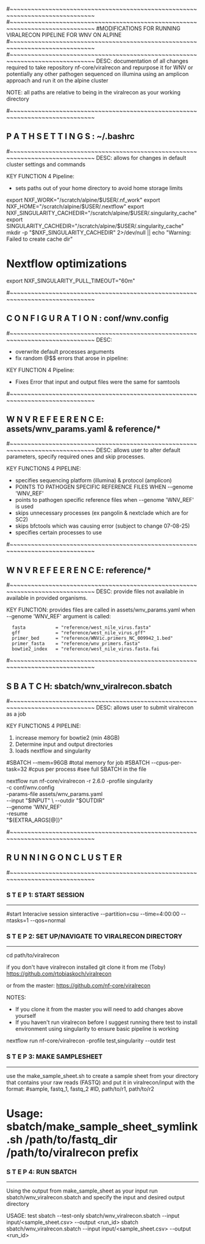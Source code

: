 #~~~~~~~~~~~~~~~~~~~~~~~~~~~~~~~~~~~~~~~~~~~~~~~~~~~~~~~~~~~~~~~~~~~~~~~~~~~~~~
#~~~~~~~~~~~~~~~~~~~~~~~~~~~~~~~~~~~~~~~~~~~~~~~~~~~~~~~~~~~~~~~~~~~~~~~~~~~~~~
#MODIFICATIONS FOR RUNNING VIRALRECON PIPELINE FOR WNV ON ALPINE
#~~~~~~~~~~~~~~~~~~~~~~~~~~~~~~~~~~~~~~~~~~~~~~~~~~~~~~~~~~~~~~~~~~~~~~~~~~~~~~
#~~~~~~~~~~~~~~~~~~~~~~~~~~~~~~~~~~~~~~~~~~~~~~~~~~~~~~~~~~~~~~~~~~~~~~~~~~~~~~
DESC: documentation of all changes required to take repository nf-core/viralrecon
and repurpose it for WNV or potentially any other pathogen sequenced on illumina
using an amplicon approach and run it on the alpine cluster

NOTE: all paths are relative to being in the viralrecon as your working directory

#~~~~~~~~~~~~~~~~~~~~~~~~~~~~~~~~~~~~~~~~~~~~~~~~~~~~~~~~~~~~~~~~~~~~~~~~~~~~~~
## P A T H   S E T T I N G S : ~/.bashrc
#~~~~~~~~~~~~~~~~~~~~~~~~~~~~~~~~~~~~~~~~~~~~~~~~~~~~~~~~~~~~~~~~~~~~~~~~~~~~~~
DESC: allows for changes in default cluster settings and commands 

KEY FUNCTION 4 Pipeline:
- sets paths out of your home directory to avoid home storage limits

export NXF_WORK="/scratch/alpine/$USER/.nf_work"
export NXF_HOME="/scratch/alpine/$USER/.nextflow"
export NXF_SINGULARITY_CACHEDIR="/scratch/alpine/$USER/.singularity_cache"
export SINGULARITY_CACHEDIR="/scratch/alpine/$USER/.singularity_cache"
mkdir -p "$NXF_SINGULARITY_CACHEDIR" 2>/dev/null || echo "Warning: Failed to create cache dir"

# Nextflow optimizations
export NXF_SINGULARITY_PULL_TIMEOUT="60m"

#~~~~~~~~~~~~~~~~~~~~~~~~~~~~~~~~~~~~~~~~~~~~~~~~~~~~~~~~~~~~~~~~~~~~~~~~~~~~~~
## C O N F I G U R A T I O N : conf/wnv.config
#~~~~~~~~~~~~~~~~~~~~~~~~~~~~~~~~~~~~~~~~~~~~~~~~~~~~~~~~~~~~~~~~~~~~~~~~~~~~~~
DESC: 
- overwrite default processes arguments 
- fix random @$$ errors that arose in pipeline:

KEY FUNCTION 4 Pipeline:
-  Fixes Error that input and output files were the same for samtools


#~~~~~~~~~~~~~~~~~~~~~~~~~~~~~~~~~~~~~~~~~~~~~~~~~~~~~~~~~~~~~~~~~~~~~~~~~~~~~~
## W N V   R E F E E R E N C E: assets/wnv_params.yaml & reference/*
#~~~~~~~~~~~~~~~~~~~~~~~~~~~~~~~~~~~~~~~~~~~~~~~~~~~~~~~~~~~~~~~~~~~~~~~~~~~~~~
DESC: allows user to alter default parameters, specify required ones and skip
processes.

KEY FUNCTIONS 4 PIPELINE: 
- specifies sequencing platform (illumina) & protocol (amplicon)
- POINTS TO PATHOGEN SPECIFIC REFERENCE FILES WHEN --genome 'WNV_REF'
- points to pathogen specific reference files when --genome 'WNV_REF' is used
- skips unnecessary processes (ex pangolin & nextclade which are for SC2)
- skips bfctools which was causing error (subject to change 07-08-25)
- specifies certain processes to use

#~~~~~~~~~~~~~~~~~~~~~~~~~~~~~~~~~~~~~~~~~~~~~~~~~~~~~~~~~~~~~~~~~~~~~~~~~~~~~~
## W N V   R E F E E R E N C E: reference/*
#~~~~~~~~~~~~~~~~~~~~~~~~~~~~~~~~~~~~~~~~~~~~~~~~~~~~~~~~~~~~~~~~~~~~~~~~~~~~~~
DESC: provide files not available in available in provided organisms.

KEY FUNCTION: provides files are called in assets/wnv_params.yaml 
when --genome 'WNV_REF' argument is called:

      fasta           = "reference/west_nile_virus.fasta"
      gff             = "reference/west_nile_virus.gff"
      primer_bed      = "reference/WNVic.primers_NC_009942_1.bed"  
      primer_fasta    = "reference/wnv_primers.fasta"          
      bowtie2_index   = "reference/west_nile_virus.fasta.fai

#~~~~~~~~~~~~~~~~~~~~~~~~~~~~~~~~~~~~~~~~~~~~~~~~~~~~~~~~~~~~~~~~~~~~~~~~~~~~~~
## S B A T C H: sbatch/wnv_viralrecon.sbatch
#~~~~~~~~~~~~~~~~~~~~~~~~~~~~~~~~~~~~~~~~~~~~~~~~~~~~~~~~~~~~~~~~~~~~~~~~~~~~~~
DESC: allows user to submit viralrecon as a job

KEY FUNCTIONS 4 PIPELINE:
1. increase memory for bowtie2 (min 48GB)
2. Determine input and output directories
3. loads nextflow and singularity

#SBATCH --mem=96GB                         #total memory for job
#SBATCH --cpus-per-task=32                  #cpus per process
#see full SBATCH in the file

nextflow run nf-core/viralrecon -r 2.6.0 -profile singularity \
    -c conf/wnv.config \
    -params-file assets/wnv_params.yaml \
    --input "$INPUT" \
    --outdir "$OUTDIR" \
    --genome 'WNV_REF' \
    -resume \
    "${EXTRA_ARGS[@]}"





#~~~~~~~~~~~~~~~~~~~~~~~~~~~~~~~~~~~~~~~~~~~~~~~~~~~~~~~~~~~~~~~~~~~~~~~~~~~~~~
## R U N N I N  G   O N   C L U S T E R 
#~~~~~~~~~~~~~~~~~~~~~~~~~~~~~~~~~~~~~~~~~~~~~~~~~~~~~~~~~~~~~~~~~~~~~~~~~~~~~~
### S T E P  1: START SESSION
--------------------------------------------------------------------------------

#start Interacive session
sinteractive --partition=csu --time=4:00:00 --ntasks=1 --qos=normal

### S T E P  2: SET UP/NAVIGATE TO VIRALRECON DIRECTORY
--------------------------------------------------------------------------------
cd path/to/viralrecon

if you don't have viralrecon installed git clone it from me (Toby)
https://github.com/rtobiaskoch/viralrecon

or from the master:
https://github.com/nf-core/viralrecon

NOTES:
- If you clone it from the master you will need to add changes above yourself
- If you haven't run viralrecon before I suggest running there test to install 
  environment using singularity to ensure basic pipeline is working
  
nextflow run nf-core/viralrecon -profile test,singularity --outdir test

### S T E P  3: MAKE SAMPLESHEET
--------------------------------------------------------------------------------

use the make_sample_sheet.sh to create a sample sheet from your directory that 
contains your raw reads (FASTQ) and put it in viralrecon/input
with the format:
#sample, fastq_1, fastq_2
#ID, path/to/r1, path/to/r2

# Usage: sbatch/make_sample_sheet_symlink.sh /path/to/fastq_dir /path/to/viralrecon prefix


### S T E P  4: RUN SBATCH
--------------------------------------------------------------------------------
Using the output from make_sample_sheet as your input 
run sbatch/wnv_viralrecon.sbatch and specify the input and desired output directory

USAGE: 
test sbatch --test-only sbatch/wnv_viralrecon.sbatch --input input/<sample_sheet.csv> --output <run_id>
sbatch sbatch/wnv_viralrecon.sbatch --input input/<sample_sheet.csv> --output <run_id>



